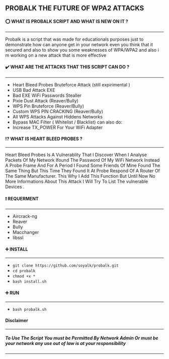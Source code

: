 ## PROBALK THE FUTURE OF WPA2 ATTACKS
#### :o:  WHAT IS PROBALK SCRIPT AND WHAT IS NEW ON IT ?
-----------------------------------------------------
Probalk  is a script that was made for educationals purposes just to demonstrate how can anyone get in your network even you think that it secured and also to show you some weaknesses of WPA/WPA2 and also i m working on a new attack that is more effective
#### :heavy_check_mark: WHAT ARE THE ATTACKS THAT THIS SCRIPT CAN DO ?
-----------------------------------------------------
  - Heart Bleed Probes Bruteforce Attack (still expirimental )
  - USB Bad Attack EXE 
  - Bad EXE WiFi Passwords Stealler
  - Pixie Dust Attack  (Reaver/Bully)
  - WPS Pin Bruteforce (Reaver/Bully)
  - Custom WPS PIN CRACKING (Reaver/Bully)
  - All WPS Attacks Against Hiddens Networks
  - Bypass MAC Filter ( Whitelist / Blacklist) 
can also do:
  - Increase TX_POWER For Your WiFi Adapter
#### :interrobang: WHAT IS HEART BLEED PROBES ?
-----------------------------------------------------
Heart Bleed Probes Is A Vulnerablity That I Discover   When I Analyse Packets Of My Network Ifound The Password Of My WiFi Network Instead A Probe Frame And For A Period I Found Some Friends Of Mine Found The Same Thing But This Time They Found It At Probe Respond Of A Router Of The Same Manufacturer.
This Why I Add This Function But Until Now No More Informations About This Attack I Will Try To List The  vulnerable Devices .
#### :heavy_exclamation_mark: REQUERMENT 
-----------------------------------------------------
 - Aircrack-ng
 - Reaver
 - Bully
 - Macchanger
 - libssl
#### :heavy_plus_sign: INSTALL
-----------------------------------------------------
- ```git clone https://github.com/soyalk/probalk.git```
- ```cd probalk```
- ```chmod +x *```
- ```bash install.sh```
#### :heavy_plus_sign: RUN
----------------
- ```bash probalk.sh```
#### Disclaimer
-----------------------------------------------------
##### To Use The Script You must be Permitted By Network Admin Or must be your network any use out of law is at your responsibility
-----------------------------------------------------

